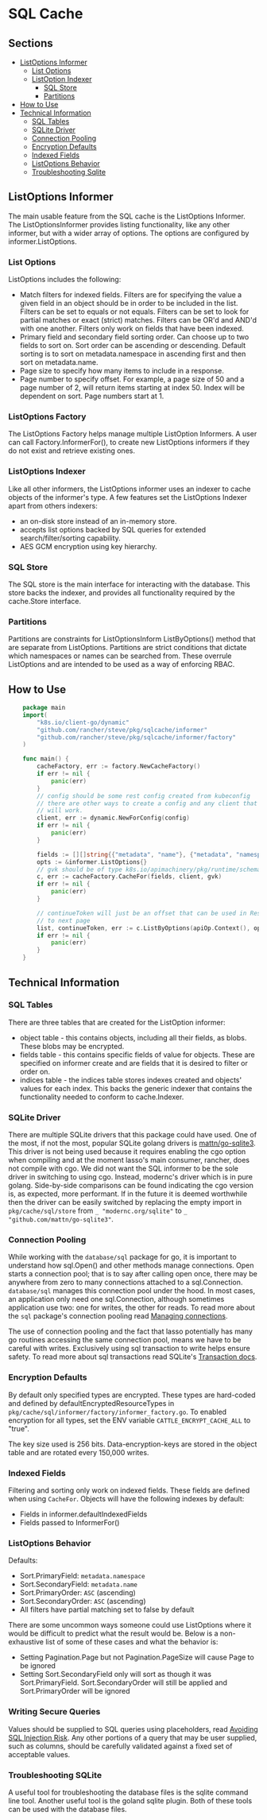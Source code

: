 # SQL Cache

## Sections
- [ListOptions Informer](#listoptions-informer)
  - [List Options](#list-options)
  - [ListOption Indexer](#listoptions-indexer)
    - [SQL Store](#sql-store)
    - [Partitions](#partitions)
- [How to Use](#how-to-use)
- [Technical Information](#technical-information)
  - [SQL Tables](#sql-tables)
  - [SQLite Driver](#sqlite-driver)
  - [Connection Pooling](#connection-pooling)
  - [Encryption Defaults](#encryption-defaults)
  - [Indexed Fields](#indexed-fields)
  - [ListOptions Behavior](#listoptions-behavior)
  - [Troubleshooting Sqlite](#troubleshooting-sqlite)



## ListOptions Informer
The main usable feature from the SQL cache is the ListOptions Informer. The ListOptionsInformer provides listing functionality,
like any other informer, but with a wider array of options. The options are configured by informer.ListOptions.

### List Options
ListOptions includes the following:
* Match filters for indexed fields. Filters are for specifying the value a given field in an object should be in order to
be included in the list. Filters can be set to equals or not equals. Filters can be set to look for partial matches or
exact (strict) matches. Filters can be OR'd and AND'd with one another. Filters only work on fields that have been indexed.
* Primary field and secondary field sorting order. Can choose up to two fields to sort on. Sort order can be ascending
or descending. Default sorting is to sort on metadata.namespace in ascending first and then sort on metadata.name.
* Page size to specify how many items to include in a response.
* Page number to specify offset. For example, a page size of 50 and a page number of 2, will return items starting at
index 50. Index will be dependent on sort. Page numbers start at 1.

### ListOptions Factory
The ListOptions Factory helps manage multiple ListOption Informers. A user can call Factory.InformerFor(), to create new
ListOptions informers if they do not exist and retrieve existing ones.

### ListOptions Indexer
Like all other informers, the ListOptions informer uses an indexer to cache objects of the informer's type. A few features
set the ListOptions Indexer apart from others indexers:
* an on-disk store instead of an in-memory store.
* accepts list options backed by SQL queries for extended search/filter/sorting capability.
* AES GCM encryption using key hierarchy.

### SQL Store
The SQL store is the main interface for interacting with the database. This store backs the indexer, and provides all
functionality required by the cache.Store interface.

### Partitions
Partitions are constraints for ListOptionsInform ListByOptions() method that are separate from ListOptions. Partitions
are strict conditions that dictate which namespaces or names can be searched from. These overrule ListOptions and are
intended to be used as a way of enforcing RBAC.

## How to Use
```go
    package main
    import(
		"k8s.io/client-go/dynamic"
        "github.com/rancher/steve/pkg/sqlcache/informer"
		"github.com/rancher/steve/pkg/sqlcache/informer/factory"
    )

    func main() {
		cacheFactory, err := factory.NewCacheFactory()
		if err != nil {
			panic(err)
        }
		// config should be some rest config created from kubeconfig
		// there are other ways to create a config and any client that conforms to k8s.io/client-go/dynamic.ResourceInterface
		// will work.
		client, err := dynamic.NewForConfig(config)
		if err != nil {
			panic(err)
		}

		fields := [][]string{{"metadata", "name"}, {"metadata", "namespace"}}
		opts := &informer.ListOptions{}
		// gvk should be of type k8s.io/apimachinery/pkg/runtime/schema.GroupVersionKind
		c, err := cacheFactory.CacheFor(fields, client, gvk)
		if err != nil {
			panic(err)
		}

		// continueToken will just be an offset that can be used in Resume on a subsequent request to continue
		// to next page
		list, continueToken, err := c.ListByOptions(apiOp.Context(), opts, partitions, namespace)
		if err != nil {
			panic(err)
		}
	}
```

## Technical Information

### SQL Tables
There are three tables that are created for the ListOption informer:
* object table - this contains objects, including all their fields, as blobs. These blobs may be encrypted.
* fields table - this contains specific fields of value for objects. These are specified on informer create and are fields
that it is desired to filter or order on.
* indices table - the indices table stores indexes created and objects' values for each index. This backs the generic indexer
that contains the functionality needed to conform to cache.Indexer.

### SQLite Driver
There are multiple SQLite drivers that this package could have used. One of the most, if not the most, popular SQLite golang
drivers is [mattn/go-sqlite3](https://github.com/mattn/go-sqlite3). This driver is not being used because it requires enabling
the cgo option when compiling and at the moment lasso's main consumer, rancher, does not compile with cgo. We did not want
the SQL informer to be the sole driver in switching to using cgo. Instead, modernc's driver which is in pure golang. Side-by-side
comparisons can be found indicating the cgo version is, as expected, more performant. If in the future it is deemed worthwhile
then the driver can be easily switched by replacing the empty import in `pkg/cache/sql/store` from `_ "modernc.org/sqlite"` to `_ "github.com/mattn/go-sqlite3"`.

### Connection Pooling
While working with the `database/sql` package for go, it is important to understand how sql.Open() and other methods manage
connections. Open starts a connection pool; that is to say after calling open once, there may be anywhere from zero to many
connections attached to a sql.Connection. `database/sql` manages this connection pool under the hood. In most cases, an
application only need one sql.Connection, although sometimes application use two: one for writes, the other for reads. To
read more about the `sql` package's connection pooling read [Managing connections](https://go.dev/doc/database/manage-connections).

The use of connection pooling and the fact that lasso potentially has many go routines accessing the same connection pool,
means we have to be careful with writes. Exclusively using sql transaction to write helps ensure safety. To read more about
sql transactions read SQLite's [Transaction docs](https://www.sqlite.org/lang_transaction.html).

### Encryption Defaults
By default only specified types are encrypted. These types are hard-coded and defined by defaultEncryptedResourceTypes
in `pkg/cache/sql/informer/factory/informer_factory.go`. To enabled encryption for all types, set the ENV variable
`CATTLE_ENCRYPT_CACHE_ALL` to "true".

The key size used is 256 bits. Data-encryption-keys are stored in the object table and are rotated every 150,000 writes.

### Indexed Fields
Filtering and sorting only work on indexed fields. These fields are defined when using `CacheFor`. Objects will
have the following indexes by default:
* Fields in informer.defaultIndexedFields
* Fields passed to InformerFor()

### ListOptions Behavior
Defaults:
* Sort.PrimaryField: `metadata.namespace`
* Sort.SecondaryField: `metadata.name`
* Sort.PrimaryOrder: `ASC` (ascending)
* Sort.SecondaryOrder: `ASC` (ascending)
* All filters have partial matching set to false by default

There are some uncommon ways someone could use ListOptions where it would be difficult to predict what the result would be.
Below is a non-exhaustive list of some of these cases and what the behavior is:
* Setting Pagination.Page but not Pagination.PageSize will cause Page to be ignored
* Setting Sort.SecondaryField only will sort as though it was Sort.PrimaryField. Sort.SecondaryOrder will still be applied
and Sort.PrimaryOrder will be ignored

### Writing Secure Queries
Values should be supplied to SQL queries using placeholders, read [Avoiding SQL Injection Risk](https://go.dev/doc/database/sql-injection). Any other portions
of a query that may be user supplied, such as columns, should be carefully validated against a fixed set of acceptable values.

### Troubleshooting SQLite
A useful tool for troubleshooting the database files is the sqlite command line tool. Another useful tool is the goland
sqlite plugin. Both of these tools can be used with the database files.
